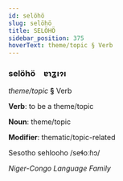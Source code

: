 ```yaml
---
id: selöhö
slug: selöhö
title: SELÖHÖ
sidebar_position: 375
hoverText: theme/topic § Verb
---
```


### selöhö&emsp;<span kind="abugida">ɐɿʓıɂı</span>

*theme/topic* **§** Verb

**Verb**: to be a theme/topic

**Noun**: theme/topic

**Modifier**: thematic/topic-related

Sesotho sehlooho /seɬoːɦɔ/

*Niger-Congo Language Family*